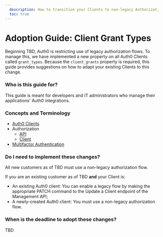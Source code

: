 ```yaml
---
  description: How to transition your Clients to non-legacy Authorization flows
  toc: true
---
```


# Adoption Guide: Client Grant Types

Beginning TBD, Auth0 is restricting use of legacy authorization flows. To manage this, we have implemented a new property on all Auth0 Clients called `grant_types`. Because the `client_grants` property is required, this guide provides suggestions on how to adapt your existing Clients to this change.

### Who is this guide for?

This guide is meant for developers and IT administrators who manage their applications' Auth0 integrations.

### Concepts and Terminology

* [Auth0 Clients](/clients)
* Authorization
  * [API](/api-auth)
  * [Client](/client-auth)
* [Multifactor Authentication](/multifactor-authentication)

### Do I need to implement these changes?

All new customers as of TBD must use a non-legacy authorization flow.

If you are an existing customer as of TBD **and** your Client is:

* An existing Auth0 client: You can enable a legacy flow by making the appropriate PATCH command to the Update a Client endpoint of the Management API;
* A newly-created Auth0 client: You must use a non-legacy authorization flow.

### When is the deadline to adopt these changes?

TBD
